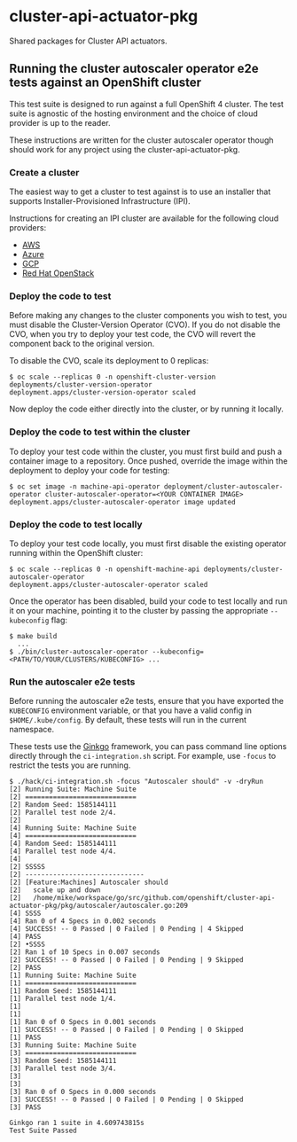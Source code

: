 # cluster-api-actuator-pkg

Shared packages for Cluster API actuators.

## Running the cluster autoscaler operator e2e tests against an OpenShift cluster

This test suite is designed to run against a full OpenShift 4 cluster.
The test suite is agnostic of the hosting environment and the choice of cloud provider is up to the reader.

These instructions are written for the cluster autoscaler operator though should work for any project using the cluster-api-actuator-pkg.

### Create a cluster

The easiest way to get a cluster to test against is to use an installer that supports Installer-Provisioned Infrastructure (IPI).

Instructions for creating an IPI cluster are available for the following cloud providers:
- [AWS](https://cloud.redhat.com/openshift/install/aws/installer-provisioned)
- [Azure](https://cloud.redhat.com/openshift/install/azure/installer-provisioned)
- [GCP](https://cloud.redhat.com/openshift/install/gcp/installer-provisioned)
- [Red Hat OpenStack](https://cloud.redhat.com/openshift/install/openstack/installer-provisioned)

### Deploy the code to test

Before making any changes to the cluster components you wish to test, you must disable the Cluster-Version Operator (CVO).
If you do not disable the CVO, when you try to deploy your test code, the CVO will revert the component back to the original version.

To disable the CVO, scale its deployment to 0 replicas:

```console
$ oc scale --replicas 0 -n openshift-cluster-version deployments/cluster-version-operator
deployment.apps/cluster-version-operator scaled
```

Now deploy the code either directly into the cluster, or by running it locally.

### Deploy the code to test within the cluster

To deploy your test code within the cluster, you must first build and push a container image to a repository.
Once pushed, override the image within the deployment to deploy your code for testing:

```console
$ oc set image -n machine-api-operator deployment/cluster-autoscaler-operator cluster-autoscaler-operator=<YOUR CONTAINER IMAGE>
deployment.apps/cluster-autoscaler-operator image updated
```

### Deploy the code to test locally

To deploy your test code locally, you must first disable the existing operator running within the OpenShift cluster:

```console
$ oc scale --replicas 0 -n openshift-machine-api deployments/cluster-autoscaler-operator
deployment.apps/cluster-autoscaler-operator scaled
```

Once the operator has been disabled, build your code to test locally and run it on your machine,
pointing it to the cluster by passing the appropriate `--kubeconfig` flag:

```console
$ make build
  ...
$ ./bin/cluster-autoscaler-operator --kubeconfig=<PATH/TO/YOUR/CLUSTERS/KUBECONFIG> ...
```

### Run the autoscaler e2e tests

Before running the autoscaler e2e tests, ensure that you have exported the
`KUBECONFIG` environment variable, or that you have a valid config in
`$HOME/.kube/config`. By default, these tests will run in the current namespace.

These tests use the [Ginkgo](https://onsi.github.io/ginkgo/) framework, you
can pass command line options directly through the `ci-integration.sh` script.
For example, use `-focus` to restrict the tests you are running.

```console
$ ./hack/ci-integration.sh -focus "Autoscaler should" -v -dryRun
[2] Running Suite: Machine Suite
[2] ============================
[2] Random Seed: 1585144111
[2] Parallel test node 2/4.
[2]
[4] Running Suite: Machine Suite
[4] ============================
[4] Random Seed: 1585144111
[4] Parallel test node 4/4.
[4]
[2] SSSSS
[2] ------------------------------
[2] [Feature:Machines] Autoscaler should
[2]   scale up and down
[2]   /home/mike/workspace/go/src/github.com/openshift/cluster-api-actuator-pkg/pkg/autoscaler/autoscaler.go:209
[4] SSSS
[4] Ran 0 of 4 Specs in 0.002 seconds
[4] SUCCESS! -- 0 Passed | 0 Failed | 0 Pending | 4 Skipped
[4] PASS
[2] •SSSS
[2] Ran 1 of 10 Specs in 0.007 seconds
[2] SUCCESS! -- 0 Passed | 0 Failed | 0 Pending | 9 Skipped
[2] PASS
[1] Running Suite: Machine Suite
[1] ============================
[1] Random Seed: 1585144111
[1] Parallel test node 1/4.
[1]
[1]
[1] Ran 0 of 0 Specs in 0.001 seconds
[1] SUCCESS! -- 0 Passed | 0 Failed | 0 Pending | 0 Skipped
[1] PASS
[3] Running Suite: Machine Suite
[3] ============================
[3] Random Seed: 1585144111
[3] Parallel test node 3/4.
[3]
[3]
[3] Ran 0 of 0 Specs in 0.000 seconds
[3] SUCCESS! -- 0 Passed | 0 Failed | 0 Pending | 0 Skipped
[3] PASS

Ginkgo ran 1 suite in 4.609743815s
Test Suite Passed
```
